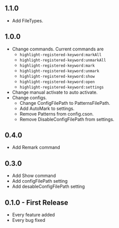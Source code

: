 ## 1.1.0
* Add FileTypes.

## 1.0.0
* Change commands. Current commands are
  * `highlight-registered-keyword:markAll`  
  * `highlight-registered-keyword:unmarkAll`  
  * `highlight-registered-keyword:mark`  
  * `highlight-registered-keyword:unmark`  
  * `highlight-registered-keyword:show`  
  * `highlight-registered-keyword:open`  
  * `highlight-registered-keyword:settings`  
* Change manual activate to auto activate.
* Change configs.
  * Change ConfigFilePath to PatternsFilePath.
  * Add AutoMark to settings.
  * Remove Patterns from config.cson.
  * Remove DisableConfigFilePath from settings.

## 0.4.0
* Add Remark command

## 0.3.0
* Add Show command
* Add configFilePath setting
* Add desableConfigFilePath setting

## 0.1.0 - First Release
* Every feature added
* Every bug fixed
